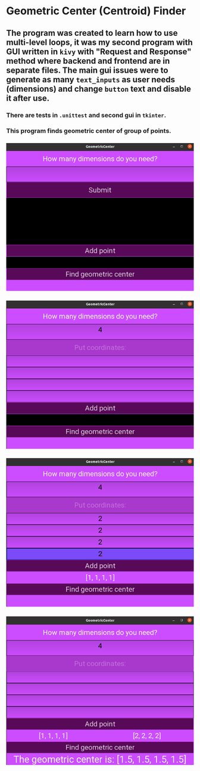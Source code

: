 # Geometric Center (Centroid) Finder

## The program was created to learn how to use multi-level loops, it was my second program with GUI written in `kivy` with "Request and Response" method where backend and frontend are in separate files. The main gui issues were to generate as many `text_inputs` as user needs (dimensions) and change `button` text and disable it after use. 

### There are tests in `.unittest` and second gui in `tkinter`.

### This program finds geometric center of group of points.
### 

![1](1.png)

### 
![2](2.png)
### 
![3](3.png)
### 
![4](4.png)
